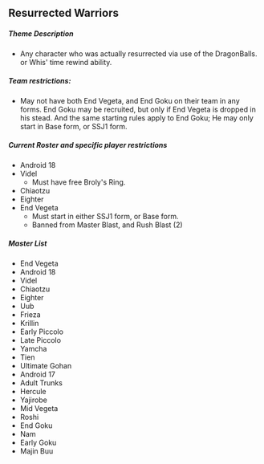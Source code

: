 ## Resurrected Warriors

##### Theme Description
- Any character who was actually resurrected via use of the DragonBalls. or Whis' time rewind ability.

##### Team restrictions:
  - May not have both End Vegeta, and End Goku on their team in any forms. End Goku may be recruited, but only if End Vegeta is dropped in his stead. And the same starting rules apply to End Goku; He may only start in Base form, or SSJ1 form.

##### Current Roster and specific player restrictions

- Android 18
- Videl
    - Must have free Broly's Ring.
- Chiaotzu
- Eighter
- End Vegeta
  - Must start in either SSJ1 form, or Base form.
  - Banned from Master Blast, and Rush Blast (2)

##### Master List
- End Vegeta
- Android 18
- Videl
- Chiaotzu
- Eighter
- Uub
- Frieza
- Krillin
- Early Piccolo
- Late Piccolo
- Yamcha
- Tien
- Ultimate Gohan
- Android 17
- Adult Trunks
- Hercule
- Yajirobe
- Mid Vegeta
- Roshi
- End Goku
- Nam
- Early Goku
- Majin Buu
